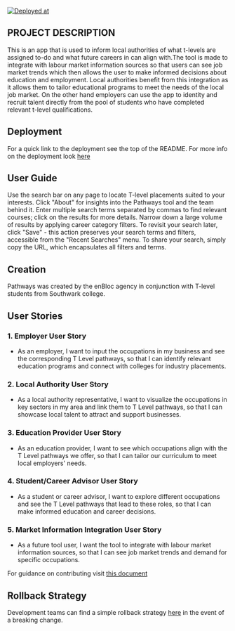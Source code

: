 [![Deployed at](https://img.shields.io/badge/Deployed%20at-Netlify-blue)](https://pathways-front.netlify.app/)
## PROJECT DESCRIPTION

This is an app that is used to inform local authorities of what t-levels are assigned to-do and what future careers in can align with.The tool is made to integrate with labour market information sources so that users can see job market trends which then allows the user to make informed decisions about education and employment. Local authorities benefit from this integration as it allows them to tailor educational programs to meet the needs of the local job market. On the other hand employers can use the app to identity and recruit talent directly from the pool of students who have completed relevant t-level qualifications.

## Deployment
For a quick link to the deployment see the top of the README. For more info on the deployment look [here](https://github.com/enBloc-org/pathways/blob/dev/Deployment-Info.md)

## User Guide
Use the search bar on any page to locate T-level placements suited to your interests. Click "About" for insights into the Pathways tool and the team behind it. Enter multiple search terms separated by commas to find relevant courses; click on the results for more details. Narrow down a large volume of results by applying career category filters. To revisit your search later, click "Save" - this action preserves your search terms and filters, accessible from the "Recent Searches" menu. To share your search, simply copy the URL, which encapsulates all filters and terms.

## Creation
Pathways was created by the enBloc agency in conjunction with T-level students from Southwark college. 

## User Stories
### 1. Employer User Story
- As an employer, I want to input the occupations in my business and see the corresponding T Level pathways, so that I can identify relevant education programs and connect with colleges for industry placements.

### 2. Local Authority User Story
- As a local authority representative, I want to visualize the occupations in key sectors in my area and link them to T Level pathways, so that I can showcase local talent to attract and support businesses.

### 3. Education Provider User Story
- As an education provider, I want to see which occupations align with the T Level pathways we offer, so that I can tailor our curriculum to meet local employers' needs.

### 4. Student/Career Advisor User Story
- As a student or career advisor, I want to explore different occupations and see the T Level pathways that lead to these roles, so that I can make informed education and career decisions.

### 5. Market Information Integration User Story
- As a future tool user, I want the tool to integrate with labour market information sources, so that I can see job market trends and demand for specific occupations.

For guidance on contributing visit [this document](./.github/CONTRIBUTING.md)

## Rollback Strategy
Development teams can find a simple rollback strategy [here](./.github/ROLLBACK.md) in the event of a breaking change.